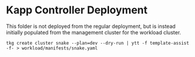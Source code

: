 # Kapp Controller Deployment

This folder is not deployed from the regular deployment, but is instead initially populated from the management cluster for the workload cluster.

```
tkg create cluster snake --plan=dev --dry-run | ytt -f template-assist -f- > workload/manifests/snake.yaml
```
